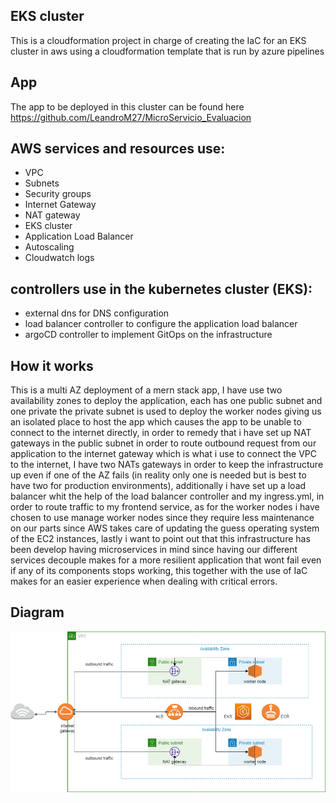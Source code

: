 ## EKS cluster

This is a cloudformation project in charge of creating the IaC for an EKS cluster in aws using a cloudformation template
that is run by azure pipelines

## App

The app to be deployed in this cluster can be found here https://github.com/LeandroM27/MicroServicio_Evaluacion

## AWS services and resources use:

- VPC
- Subnets
- Security groups
- Internet Gateway
- NAT gateway
- EKS cluster
- Application Load Balancer
- Autoscaling
- Cloudwatch logs

## controllers use in the kubernetes cluster (EKS):

- external dns for DNS configuration
- load balancer controller to configure the application load balancer
- argoCD controller to implement GitOps on the infrastructure

## How it works 

This is a multi AZ deployment of a mern stack app, I have use two availability zones to deploy the application, each has one public subnet and one private the private subnet is used to deploy the worker nodes giving us an isolated place to host the app which causes the app to be unable to connect to the internet directly, in order to remedy that i have set up NAT gateways in the public subnet in order to route outbound request from our application to the internet gateway which is what i use to connect the VPC to the internet, I have two NATs gateways in order to keep the infrastructure up even if one of the AZ fails (in reality only one is needed but is best to have two for production environments), additionally i have set up a load balancer whit the help of the load balancer controller and my ingress.yml, in order to route traffic to my frontend service, as for the worker nodes i have chosen to use manage worker nodes since they require less maintenance on our parts since AWS takes care of updating the guess operating system of the EC2 instances, lastly i want to point out that this infrastructure has been develop having microservices in mind since having our different services decouple makes for a more resilient application that wont fail even if any of its components stops working, this together with the use of IaC makes for an easier experience when dealing with critical errors.

## Diagram

<img src="./images/eksClusterMERN.png" width="850"/>